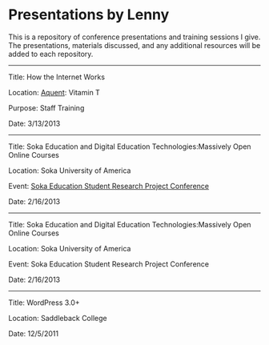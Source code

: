 Presentations by Lenny
==============

This is a repository of conference presentations and training sessions I give. The presentations, materials discussed, and any additional resources will be added to each repository.

---

Title: How the Internet Works

Location: [Aquent](http://aquent.us): Vitamin T

Purpose: Staff Training 

Date: 3/13/2013

---

Title: Soka Education and Digital Education Technologies:Massively Open Online Courses

Location: Soka University of America

Event: [Soka Education Student Research Project Conference](http://www.soka.edu/news_events/events/2013/02/2013-soka-education-conference.aspx)

Date: 2/16/2013

---

Title: Soka Education and Digital Education Technologies:Massively Open Online Courses

Location: Soka University of America

Event: Soka Education Student Research Project Conference

Date: 2/16/2013

---

Title: WordPress 3.0+

Location: Saddleback College

Date: 12/5/2011